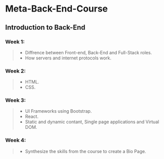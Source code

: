 # Meta-Back-End-Course
## Introduction to Back-End
### Week 1:
  > * Diffrence between Front-end, Back-End and Full-Stack roles.
  > * How servers  and internet protocols work.
### Week 2:
 > * HTML.
 > * CSS. 
### Week 3:
 > * UI Frameworks using Bootstrap.
 > * React.
 > * Static and dynamic contant, Single page applications and Virtual DOM.
### Week 4:
 > * Synthesize the skills from the course to create a Bio Page.
   

   
